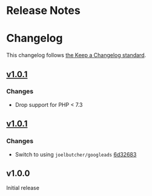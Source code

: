 # Release Notes
# Changelog

This changelog follows [the Keep a Changelog standard](https://keepachangelog.com).

## [v1.0.1](https://github.com/joelbutcher/laravel-googleads/compare/v1.0.1...v2.0.0)

### Changes

- Drop support for PHP < 7.3

## [v1.0.1](https://github.com/joelbutcher/laravel-googleads/compare/v1.0.0...v1.0.1)

### Changes

- Switch to using `joelbutcher/googleads` [6d32683](https://github.com/joelbutcher/laravel-googleads/commit/6d326836f1082cc0562a20296a808660e8b1a4f9)

## v1.0.0

Initial release
